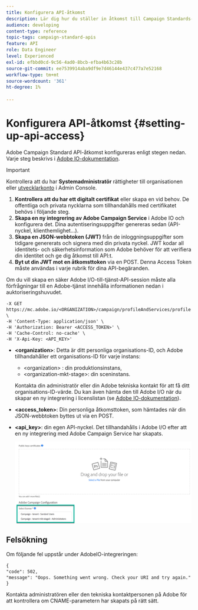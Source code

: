```yaml
---
title: Konfigurera API-åtkomst
description: Lär dig hur du ställer in åtkomst till Campaign Standards-API:er.
audience: developing
content-type: reference
topic-tags: campaign-standard-apis
feature: API
role: Data Engineer
level: Experienced
exl-id: efbbd0cd-9c56-4ad0-8bcb-efba4b63c28b
source-git-commit: ee7539914aba9df9e7d46144e437c477a7e52168
workflow-type: tm+mt
source-wordcount: '361'
ht-degree: 1%

---
```


# Konfigurera API-åtkomst {#setting-up-api-access}

Adobe Campaign Standard API-åtkomst konfigureras enligt stegen nedan. Varje steg beskrivs i [Adobe IO-dokumentation](https://www.adobe.io/authentication/auth-methods.html#!AdobeDocs/adobeio-auth/master/AuthenticationOverview/ServiceAccountIntegration.md).

>[!IMPORTANT]
>
>Kontrollera att du har <b>Systemadministratör</b> rättigheter till organisationen eller [utvecklarkonto](https://helpx.adobe.com/enterprise/using/manage-developers.html)</a> i Admin Console.

1. **Kontrollera att du har ett digitalt certifikat** eller skapa en vid behov. De offentliga och privata nycklarna som tillhandahålls med certifikatet behövs i följande steg.
1. **Skapa en ny integrering av Adobe Campaign Service** i Adobe IO och konfigurera det. Dina autentiseringsuppgifter genereras sedan (API-nyckel, klienthemlighet...).
1. **Skapa en JSON-webbtoken (JWT)** från de inloggningsuppgifter som tidigare genererats och signera med din privata nyckel. JWT kodar all identitets- och säkerhetsinformation som Adobe behöver för att verifiera din identitet och ge dig åtkomst till API:t.
1. **Byt ut din JWT mot en åtkomsttoken** via en POST. Denna Access Token måste användas i varje rubrik för dina API-begäranden.

Om du vill skapa en säker Adobe I/O-till-tjänst-API-session måste alla förfrågningar till en Adobe-tjänst innehålla informationen nedan i auktoriseringshuvudet.

```
-X GET https://mc.adobe.io/<ORGANIZATION>/campaign/profileAndServices/profile \
-H 'Content-Type: application/json' \
-H 'Authorization: Bearer <ACCESS_TOKEN>' \
-H 'Cache-Control: no-cache' \
-H 'X-Api-Key: <API_KEY>'
```

* **&lt;organization>**: Detta är ditt personliga organisations-ID, och Adobe tillhandahåller ett organisations-ID för varje instans:

   * &lt;organization> : din produktionsinstans,
   * &lt;organization-mkt-stage>: din sceninstans.

   Kontakta din administratör eller din Adobe tekniska kontakt för att få ditt organisations-ID-värde. Du kan även hämta den till Adobe I/O när du skapar en ny integrering i licenslistan (se <a href="https://www.adobe.io/authentication.html">Adobe IO-dokumentation</a>).

* **&lt;access_token>**: Din personliga åtkomsttoken, som hämtades när din JSON-webbtoken byttes ut via en POST.

* **&lt;api_key>**: din egen API-nyckel. Det tillhandahålls i Adobe I/O efter att en ny integrering med Adobe Campaign Service har skapats.

   ![alt-text](assets/tenant.png)

## Felsökning

Om följande fel uppstår under AdobeIO-integreringen:

```
{ 
"code": 502, 
"message": "Oops. Something went wrong. Check your URI and try again." 
}
```


Kontakta administratören eller den tekniska kontaktpersonen på Adobe för att kontrollera om CNAME-parametern har skapats på rätt sätt.
